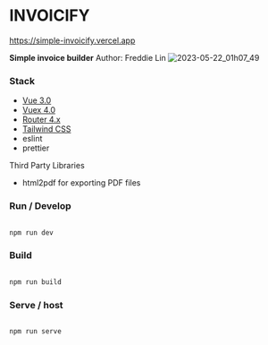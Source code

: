 # INVOICIFY

https://simple-invoicify.vercel.app

****Simple invoice builder****
Author: Freddie Lin
![2023-05-22_01h07_49](https://github.com/lolvOid/invoicify/assets/24497721/6ee97722-1ca7-48b6-b075-f27bf9d057bc)

### Stack

- [Vue 3.0](https://v3.vuejs.org/)
- [Vuex 4.0](https://vuex.vuejs.org)
- [Router 4.x](https://router.vuejs.org/)
- [Tailwind CSS](https://router.vuejs.org/)
- eslint
- prettier

Third Party Libraries

- html2pdf for exporting PDF files

### Run / Develop

```sh

npm run dev


```

### Build

```sh

npm run build


```

### Serve / host

```sh

npm run serve


```
